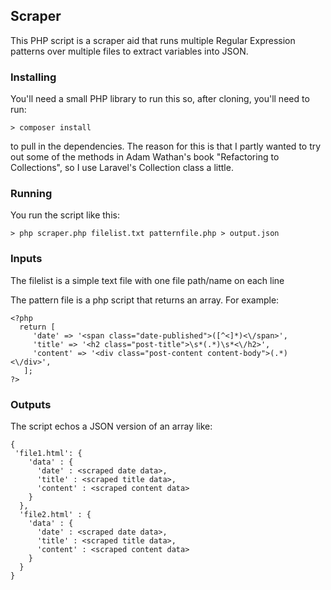 ## Scraper

This PHP script is a scraper aid that runs multiple Regular Expression patterns over multiple files to extract variables into JSON.

### Installing

You'll need a small PHP library to run this so, after cloning, you'll need to run:

```
> composer install
```

to pull in the dependencies.  The reason for this is that I partly wanted to try out some of the methods in Adam Wathan's book "Refactoring to Collections", so I use Laravel's Collection class a little.

### Running

You run the script like this:

```
> php scraper.php filelist.txt patternfile.php > output.json
```

### Inputs

The filelist is a simple text file with one file path/name on each line

The pattern file is a php script that returns an array. For example:

```
<?php
  return [
     'date' => '<span class="date-published">([^<]*)<\/span>',
     'title' => '<h2 class="post-title">\s*(.*)\s*<\/h2>',
     'content' => '<div class="post-content content-body">(.*)<\/div>',
   ];
?>
```

### Outputs

The script echos a JSON version of an array like:

```
{
 'file1.html': {
    'data' : {
      'date' : <scraped date data>,
      'title' : <scraped title data>,
      'content' : <scraped content data>
    }
  },
  'file2.html' : {
    'data' : {
      'date' : <scraped date data>,
      'title' : <scraped title data>,
      'content' : <scraped content data>
    }
  }
}
```
